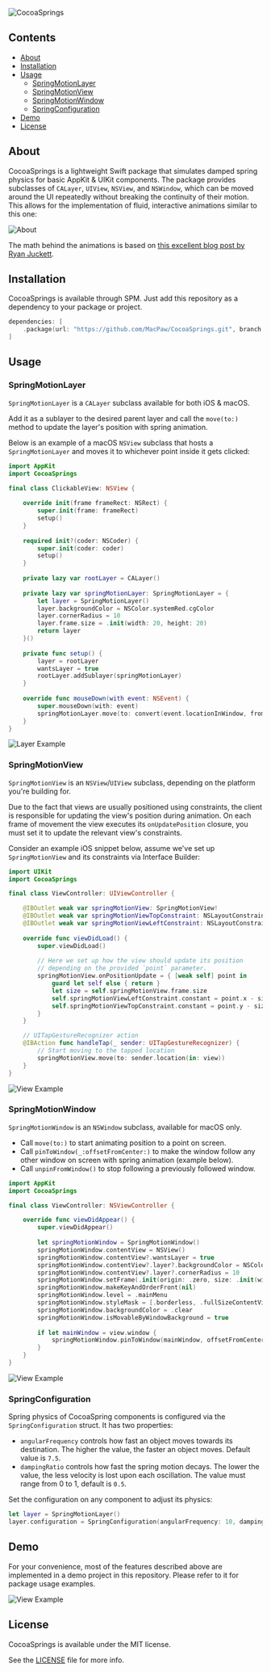![CocoaSprings](https://github.com/MacPaw/CocoaSprings/blob/main/Screenshots/header.gif)

## Contents
- [About](#about)
- [Installation](#installation)
- [Usage](#usage)
  - [SpringMotionLayer](#springmotionlayer)
  - [SpringMotionView](#springmotionview)
  - [SpringMotionWindow](#springmotionwindow)
  - [SpringConfiguration](#springconfiguration)
- [Demo](#demo)
- [License](#license)

## About

CocoaSprings is a lightweight Swift package that simulates damped spring physics for basic AppKit & UIKit components. The package provides subclasses of `CALayer`, `UIView`, `NSView`, and `NSWindow`, which can be moved around the UI repeatedly without breaking the continuity of their motion. This allows for the implementation of fluid, interactive animations similar to this one:

![About](https://github.com/MacPaw/CocoaSprings/blob/main/Screenshots/about.gif)

The math behind the animations is based on [this excellent blog post by Ryan Juckett](https://www.ryanjuckett.com/damped-springs/).

## Installation

CocoaSprings is available through SPM. Just add this repository as a dependency to your package or project.

```swift
dependencies: [
    .package(url: "https://github.com/MacPaw/CocoaSprings.git", branch: "main")
]
```

## Usage

### SpringMotionLayer

`SpringMotionLayer` is a `CALayer` subclass available for both iOS & macOS. 

Add it as a sublayer to the desired parent layer and call the `move(to:)` method to update the layer's position with spring animation.

Below is an example of a macOS `NSView` subclass that hosts a `SpringMotionLayer` and moves it to whichever point inside it gets clicked:

```swift
import AppKit
import CocoaSprings

final class ClickableView: NSView {
    
    override init(frame frameRect: NSRect) {
        super.init(frame: frameRect)
        setup()
    }
    
    required init?(coder: NSCoder) {
        super.init(coder: coder)
        setup()
    }
    
    private lazy var rootLayer = CALayer()
    
    private lazy var springMotionLayer: SpringMotionLayer = {
        let layer = SpringMotionLayer()
        layer.backgroundColor = NSColor.systemRed.cgColor
        layer.cornerRadius = 10
        layer.frame.size = .init(width: 20, height: 20)
        return layer
    }()
    
    private func setup() {
        layer = rootLayer
        wantsLayer = true
        rootLayer.addSublayer(springMotionLayer)
    }
    
    override func mouseDown(with event: NSEvent) {
        super.mouseDown(with: event)
        springMotionLayer.move(to: convert(event.locationInWindow, from: nil))
    }
}
```

![Layer Example](https://github.com/MacPaw/CocoaSprings/blob/main/Screenshots/layer.gif)

### SpringMotionView

`SpringMotionView` is an `NSView`/`UIView` subclass, depending on the platform you're building for. 

Due to the fact that views are usually positioned using constraints, the client is responsible for updating the view's position during animation. On each frame of movement the view executes its `onUpdatePosition` closure, you must set it to update the relevant view's constraints.

Consider an example iOS snippet below, assume we've set up `SpringMotionView` and its constraints via Interface Builder: 

```swift
import UIKit
import CocoaSprings

final class ViewController: UIViewController {

    @IBOutlet weak var springMotionView: SpringMotionView!
    @IBOutlet weak var springMotionViewTopConstraint: NSLayoutConstraint!
    @IBOutlet weak var springMotionViewLeftConstraint: NSLayoutConstraint!
    
    override func viewDidLoad() {
        super.viewDidLoad()
        
        // Here we set up how the view should update its position
        // depending on the provided `point` parameter.
        springMotionView.onPositionUpdate = { [weak self] point in
            guard let self else { return }
            let size = self.springMotionView.frame.size
            self.springMotionViewLeftConstraint.constant = point.x - size.width / 2
            self.springMotionViewTopConstraint.constant = point.y - size.height / 2
        }
    }

    // UITapGestureRecognizer action
    @IBAction func handleTap(_ sender: UITapGestureRecognizer) {
        // Start moving to the tapped location
        springMotionView.move(to: sender.location(in: view))
    }
}
``` 

![View Example](https://github.com/MacPaw/CocoaSprings/blob/main/Screenshots/view.gif)

### SpringMotionWindow

`SpringMotionWindow` is an `NSWindow` subclass, available for macOS only.

- Call `move(to:)` to start animating position to a point on screen.
- Call `pinToWindow(_:offsetFromCenter:)` to make the window follow any other window on screen with spring animation (example below).
- Call `unpinFromWindow()` to stop following a previously followed window.

```swift
import AppKit
import CocoaSprings

final class ViewController: NSViewController {

    override func viewDidAppear() {
        super.viewDidAppear()
        
        let springMotionWindow = SpringMotionWindow()
        springMotionWindow.contentView = NSView()
        springMotionWindow.contentView?.wantsLayer = true
        springMotionWindow.contentView?.layer?.backgroundColor = NSColor.systemRed.cgColor
        springMotionWindow.contentView?.layer?.cornerRadius = 10
        springMotionWindow.setFrame(.init(origin: .zero, size: .init(width: 100, height: 100)), display: true)
        springMotionWindow.makeKeyAndOrderFront(nil)
        springMotionWindow.level = .mainMenu
        springMotionWindow.styleMask = [.borderless, .fullSizeContentView]
        springMotionWindow.backgroundColor = .clear
        springMotionWindow.isMovableByWindowBackground = true
        
        if let mainWindow = view.window {
            springMotionWindow.pinToWindow(mainWindow, offsetFromCenter: .init(x: 300, y: 100))
        }
    }
}
```

![View Example](https://github.com/MacPaw/CocoaSprings/blob/main/Screenshots/window.gif)

### SpringConfiguration

Spring physics of CocoaSpring components is configured via the `SpringConfiguration` struct. It has two properties: 
- `angularFrequency` controls how fast an object moves towards its destination. The higher the value, the faster an object moves. Default value is `7.5`.
- `dampingRatio` controls how fast the spring motion decays. The lower the value, the less velocity is lost upon each oscillation. The value must range from 0 to 1, default is `0.5`.

Set the configuration on any component to adjust its physics:
```swift
let layer = SpringMotionLayer()
layer.configuration = SpringConfiguration(angularFrequency: 10, dampingRatio: 0.7)
```

## Demo
For your convenience, most of the features described above are implemented in a demo project in this repository. Please refer to it for package usage examples.

![View Example](https://github.com/MacPaw/CocoaSprings/blob/main/Screenshots/demo.png)

## License

CocoaSprings is available under the MIT license.

See the [LICENSE](https://github.com/MacPaw/CocoaSprings/blob/master/LICENSE) file for more info.

